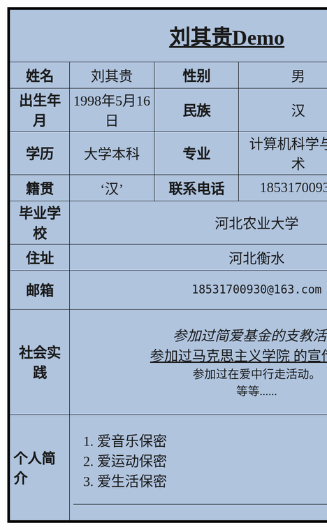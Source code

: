 <!DOCTYPE html>
<html>
<head>
<title>个人简历</title>
<meta charset="UTF-8">
<meta name = "author" content = "Eternally">
<meta name = "keywords" content = "Eternally">
<mate name="description" content="Eternally的个人简历"/>
<meta charset="GBK">
</head>
<body>

<div id="menu" style="background-color:#grey;height:1000px; width:1080px;float:left;center">
<table border=5 bordercolor=black cellspacing=0 align=center>
<tr height=120 bgcolor=	#B0C4DE align=center>
<td width=960 colspan=10 align=center><font face=微软雅黑 size=7><b><a href=https://blog.csdn.net/weixin_43951932/article/details/89974442 target="_blank">刘其贵Demo</b></font></td></tr>

<tr height=60 bgcolor=#B0C4DE align=center>
<td width=120 colspan=2 align=center><font face=微软雅黑 size=6><b>姓名</b></font></td>
<td width=120 colspan=2 align=center><font face=微软雅黑 size=6>刘其贵</font></td>
<td width=120 colspan=2 align=center><font face=微软雅黑 size=6><b>性别</b></font></td>
<td width=120 colspan=2 align=center><font face=华文行楷 size=6>男</font></td>
<td width=180  rowspan=4
><font size=5><img  border=0 src=psb.jpg alt="Eternally" width="180" height="240"></td></tr>

<tr height=60 bgcolor=#B0C4DE align=center>
<td width=120 colspan=2 align=center><font face=微软雅黑 size=6><b>出生年月</b></font></td>
<td width=120 colspan=2 align=center><font face=华文行楷 size=6>1998年5月16日</font></td>
<td width=120 colspan=2 align=center><font face=微软雅黑 size=6><b>民族</b></font></td>
<td width=120 colspan=2 align=center><font face=华文行楷 size=6>汉</font></td>
</tr>

<tr height=60 bgcolor=#B0C4DE align=center>
<td width=120 colspan=2 align=center><font face=微软雅黑 size=6><b>学历</b></font></td>
<td width=120 colspan=2 align=center><font face=华文行楷 size=6>大学本科</font></td>
<td width=120 colspan=2 align=center><font face=微软雅黑 size=6><b>专业</b></font></td>
<td width=120 colspan=2 align=center><font face=华文行楷 size=6>计算机科学与技术</font></td>
</tr>

<tr height=60 bgcolor=#B0C4DE align=center>
<td width=120 colspan=2 align=center><font face=微软雅黑 size=6><b>籍贯</b></font></td>
<td width=120 colspan=2 align=center><font face=华文行楷 size=6>‘汉’</font></td>
<td width=120 colspan=2 align=center><font face=微软雅黑 size=6><b>联系电话</b></font></td>
<td width=120 colspan=2 align=center><font face=华文行楷 size=6>18531700930</font></td>
</tr>

<tr height=60 bgcolor=#B0C4DE align=center>
<td width=120  colspan=2 align=center><font face=微软雅黑 size=6><b>毕业学校</b></font></td>
<td width=120 colspan=8 align=center><font face=华文行楷 size=6>河北农业大学</font></td>
</tr>

<tr height=60 bgcolor=#B0C4DE align=center>
<td width=120  colspan=2 align=center><font face=微软雅黑 size=6><b>住址</b></font></td>
<td width=120 colspan=8 align=center><font face=华文行楷 size=6>河北衡水</font></td>
</tr>

<tr height=60 bgcolor=#B0C4DE align=center>
<td width=120  colspan=2 align=center><font face=微软雅黑 size=6><b>邮箱</b></font></td>
<td width=120 colspan=8 align=center><font face=华文行楷 size=6><pre>18531700930@163.com</pre></font></td>
</tr>

<tr height=150 bgcolor=#B0C4DE align=center>
<td width=120 colspan=2 align=center><font face=微软雅黑  size=6><b>社会实践</b></font></td>
<td width=840  colspan=8><font face=华文行楷 size=6>
<p>  <i>参加过简爱基金的支教活动</i><br>
     <u>参加过马克思主义学院 的宣传活动</u><br>
    <sup>参加过在爱中行走活动。</sup></br>
	 <sub>等等......</sub></p>
</font></td></tr>

<tr height=180 bgcolor=#B0C4DE >
<td width=120 colspan=2><font face=微软雅黑  size=6><b>个人简介</b></font></td>
<td width=840  colspan=8><font face=华文行楷 size=6>
<ol>	
<li>爱音乐保密
<li>爱运动保密
<li>爱生活保密
</ol>
<hr noshade size = 5 align = center width = 100%>
</font></td></tr>
</table>
</div>
</body>
</html>
